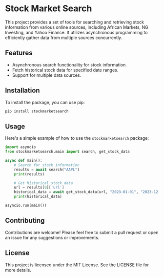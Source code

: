 # Stock Market Search

This project provides a set of tools for searching and retrieving stock information from various online sources, including African Markets, NG Investing, and Yahoo Finance. It utilizes asynchronous programming to efficiently gather data from multiple sources concurrently.

## Features

- Asynchronous search functionality for stock information.
- Fetch historical stock data for specified date ranges.
- Support for multiple data sources.

## Installation

To install the package, you can use pip:

```bash
pip install stockmarketsearch
```

## Usage

Here's a simple example of how to use the `stockmarketsearch` package:

```python
import asyncio
from stockmarketsearch.main import search, get_stock_data

async def main():
    # Search for stock information
    results = await search("AAPL")
    print(results)

    # Get historical stock data
    url = results[0]['url']
    historical_data = await get_stock_data(url, "2023-01-01", "2023-12-31")
    print(historical_data)

asyncio.run(main())
```

## Contributing

Contributions are welcome! Please feel free to submit a pull request or open an issue for any suggestions or improvements.

## License

This project is licensed under the MIT License. See the LICENSE file for more details.